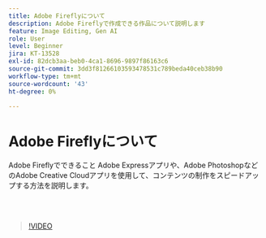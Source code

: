 ```yaml
---
title: Adobe Fireflyについて
description: Adobe Fireflyで作成できる作品について説明します
feature: Image Editing, Gen AI
role: User
level: Beginner
jira: KT-13528
exl-id: 82dcb3aa-beb0-4ca1-8696-9897f86163c6
source-git-commit: 3dd3f81266103593478531c789beda40ceb38b90
workflow-type: tm+mt
source-wordcount: '43'
ht-degree: 0%

---
```


# Adobe Fireflyについて

Adobe Fireflyでできること Adobe Expressアプリや、Adobe PhotoshopなどのAdobe Creative Cloudアプリを使用して、コンテンツの制作をスピードアップする方法を説明します。

<br> 

>[!VIDEO](https://video.tv.adobe.com/v/3446169?quality=12&learn=on&hidetitle=true&captions=jpn)
